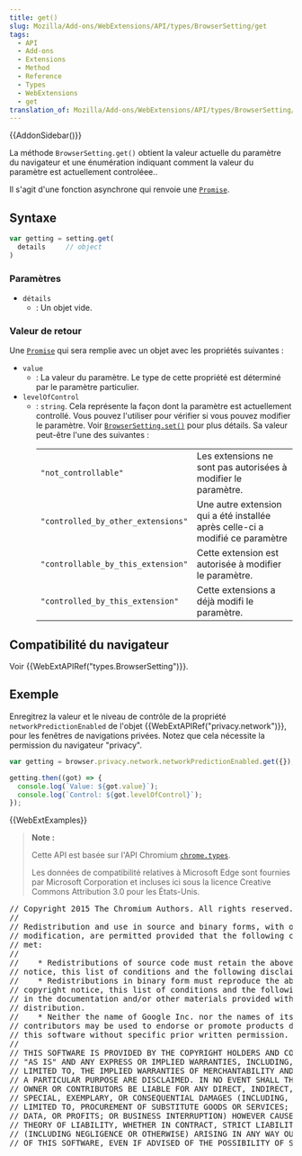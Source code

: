 ```yaml
---
title: get()
slug: Mozilla/Add-ons/WebExtensions/API/types/BrowserSetting/get
tags:
  - API
  - Add-ons
  - Extensions
  - Method
  - Reference
  - Types
  - WebExtensions
  - get
translation_of: Mozilla/Add-ons/WebExtensions/API/types/BrowserSetting/get
---
```

{{AddonSidebar()}}

La méthode  `BrowserSetting.get()` obtient la valeur actuelle du paramètre du navigateur et une énumération indiquant comment la valeur du paramètre est actuellement controléee..

Il s'agit d'une fonction asynchrone qui renvoie une [`Promise`](/fr/docs/Web/JavaScript/Reference/Objets_globaux/Promise).

## Syntaxe

```js
var getting = setting.get(
  details     // object
)
```

### Paramètres

- `détails`
  - : Un objet vide.

### Valeur de retour

Une [`Promise`](/fr/docs/Web/JavaScript/Reference/Objets_globaux/Promise) qui sera remplie avec un objet avec les propriétés suivantes :

- `value`
  - : La valeur du paramètre. Le type de cette propriété est déterminé par le paramètre particulier.
- `levelOfControl`
  - : `string`. Cela représente la façon dont la paramètre est actuellement controllé. Vous pouvez l'utiliser pour vérifier si vous pouvez modifier le paramètre. Voir [`BrowserSetting.set()`](/fr/Add-ons/WebExtensions/API/privacy/BrowserSetting/set) pour plus détails. Sa valeur peut-être l'une des suivantes :<table class="standard-table">
      <tbody>
        <tr>
          <td><code>"not_controllable"</code></td>
          <td>Les extensions ne sont pas autorisées à modifier le paramètre.</td>
        </tr>
        <tr>
          <td><code>"controlled_by_other_extensions"</code></td>
          <td>
            Une autre extension qui a été installée après celle-ci a modifié ce
            paramètre
          </td>
        </tr>
        <tr>
          <td><code>"controllable_by_this_extension"</code></td>
          <td>Cette extension est autorisée à modifier le paramètre.</td>
        </tr>
        <tr>
          <td><code>"controlled_by_this_extension"</code></td>
          <td>Cette extensions a déjà modifi le paramètre.</td>
        </tr>
      </tbody>
    </table>

## Compatibilité du navigateur

Voir {{WebExtAPIRef("types.BrowserSetting")}}.

## Exemple

Enregitrez la valeur et le niveau de contrôle de la propriété `networkPredictionEnabled` de l'objet {{WebExtAPIRef("privacy.network")}}, pour les fenêtres de navigations privées. Notez que cela nécessite la permission du navigateur "privacy".

```js
var getting = browser.privacy.network.networkPredictionEnabled.get({});

getting.then((got) => {
  console.log(`Value: ${got.value}`);
  console.log(`Control: ${got.levelOfControl}`);
});
```

{{WebExtExamples}}

> **Note :**
>
> Cette API est basée sur l'API Chromium [`chrome.types`](https://developer.chrome.com/extensions/types).
>
> Les données de compatibilité relatives à Microsoft Edge sont fournies par Microsoft Corporation et incluses ici sous la licence Creative Commons Attribution 3.0 pour les États-Unis.

<div class="hidden"><pre>// Copyright 2015 The Chromium Authors. All rights reserved.
//
// Redistribution and use in source and binary forms, with or without
// modification, are permitted provided that the following conditions are
// met:
//
//    * Redistributions of source code must retain the above copyright
// notice, this list of conditions and the following disclaimer.
//    * Redistributions in binary form must reproduce the above
// copyright notice, this list of conditions and the following disclaimer
// in the documentation and/or other materials provided with the
// distribution.
//    * Neither the name of Google Inc. nor the names of its
// contributors may be used to endorse or promote products derived from
// this software without specific prior written permission.
//
// THIS SOFTWARE IS PROVIDED BY THE COPYRIGHT HOLDERS AND CONTRIBUTORS
// "AS IS" AND ANY EXPRESS OR IMPLIED WARRANTIES, INCLUDING, BUT NOT
// LIMITED TO, THE IMPLIED WARRANTIES OF MERCHANTABILITY AND FITNESS FOR
// A PARTICULAR PURPOSE ARE DISCLAIMED. IN NO EVENT SHALL THE COPYRIGHT
// OWNER OR CONTRIBUTORS BE LIABLE FOR ANY DIRECT, INDIRECT, INCIDENTAL,
// SPECIAL, EXEMPLARY, OR CONSEQUENTIAL DAMAGES (INCLUDING, BUT NOT
// LIMITED TO, PROCUREMENT OF SUBSTITUTE GOODS OR SERVICES; LOSS OF USE,
// DATA, OR PROFITS; OR BUSINESS INTERRUPTION) HOWEVER CAUSED AND ON ANY
// THEORY OF LIABILITY, WHETHER IN CONTRACT, STRICT LIABILITY, OR TORT
// (INCLUDING NEGLIGENCE OR OTHERWISE) ARISING IN ANY WAY OUT OF THE USE
// OF THIS SOFTWARE, EVEN IF ADVISED OF THE POSSIBILITY OF SUCH DAMAGE.
</pre></div>

